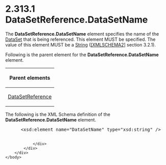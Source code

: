 <html dir="LTR" xmlns:mshelp="http://msdn.microsoft.com/mshelp" xmlns:ddue="http://ddue.schemas.microsoft.com/authoring/2003/5" xmlns:xlink="http://www.w3.org/1999/xlink" xmlns:tool="http://www.microsoft.com/tooltip">
    <head>
        <meta http-equiv="Content-Type" content="text/html; CHARSET=utf-8"></meta>
        <meta name="save" content="history"></meta>
        <title>2.313.1 DataSetReference.DataSetName</title>
        <xml>
            <mshelp:toctitle title="2.313.1 DataSetReference.DataSetName"></mshelp:toctitle>
            <mshelp:rltitle title="[MS-RDL]: DataSetReference.DataSetName"></mshelp:rltitle>
            <mshelp:keyword index="A" term="819189ab-6aae-4ab3-9089-b27efaa860cb"></mshelp:keyword>
            <mshelp:attr name="DCSext.ContentType" value="open specification"></mshelp:attr>
            <mshelp:attr name="AssetID" value="819189ab-6aae-4ab3-9089-b27efaa860cb"></mshelp:attr>
            <mshelp:attr name="TopicType" value="kbRef"></mshelp:attr>
            <mshelp:attr name="DCSext.Title" value="[MS-RDL]: DataSetReference.DataSetName" />
        </xml>
    </head>
    <body>
        <div id="header">
            <h1 class="heading">2.313.1 DataSetReference.DataSetName</h1>
        </div>
        <div id="mainSection">
            <div id="mainBody">
                <div id="allHistory" class="saveHistory"></div>
                <div id="sectionSection0" class="section" name="collapseableSection">
                    

<p>The <b>DataSetReference.DataSetName</b> element specifies
the name of the <a href="a14782b0-2e2f-4305-83a3-3de3fd750b6a.md">DataSet</a>
that is being referenced. This element MUST be specified. The value of this
element MUST be a <a href="1ed81ef3-a683-45e3-aaad-bd2bbe71bc3d.md">String</a>
(<a href="https://go.microsoft.com/fwlink/?LinkId=90610">[XMLSCHEMA2]</a>
section 3.2.1).</p>

<p>Following is the parent element for the <b>DataSetReference.DataSetName</b>
element.</p>

<table>
 <thead>
  <tr>
   <th>
   <p>Parent elements</p>
   </th>
  </tr>
 </thead>
 <tr>
  <td>
  <p><a href="14445914-fcf4-4801-9768-5031c042097b.md">DataSetReference</a></p>
  </td>
 </tr>
</table>

<p>The following is the XML Schema definition of the <b>DataSetReference.DataSetName</b>
element.</p>

<dl>
<dd>
<div><pre> &lt;xsd:element name=&quot;DataSetName&quot; type=&quot;xsd:string&quot; /&gt;
  
</pre></div>
</dd></dl>


                </div>
            </div>
        </div>
    </body>
</html>
